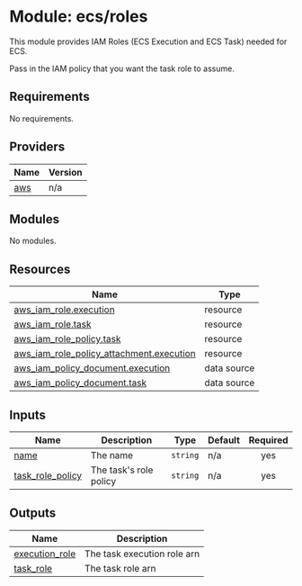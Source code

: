 # Module: ecs/roles

This module provides IAM Roles (ECS Execution and ECS Task) needed for ECS.

Pass in the IAM policy that you want the task role to assume.

<!-- BEGINNING OF PRE-COMMIT-TERRAFORM DOCS HOOK -->
## Requirements

No requirements.

## Providers

| Name | Version |
|------|---------|
| <a name="provider_aws"></a> [aws](#provider\_aws) | n/a |

## Modules

No modules.

## Resources

| Name | Type |
|------|------|
| [aws_iam_role.execution](https://registry.terraform.io/providers/hashicorp/aws/latest/docs/resources/iam_role) | resource |
| [aws_iam_role.task](https://registry.terraform.io/providers/hashicorp/aws/latest/docs/resources/iam_role) | resource |
| [aws_iam_role_policy.task](https://registry.terraform.io/providers/hashicorp/aws/latest/docs/resources/iam_role_policy) | resource |
| [aws_iam_role_policy_attachment.execution](https://registry.terraform.io/providers/hashicorp/aws/latest/docs/resources/iam_role_policy_attachment) | resource |
| [aws_iam_policy_document.execution](https://registry.terraform.io/providers/hashicorp/aws/latest/docs/data-sources/iam_policy_document) | data source |
| [aws_iam_policy_document.task](https://registry.terraform.io/providers/hashicorp/aws/latest/docs/data-sources/iam_policy_document) | data source |

## Inputs

| Name | Description | Type | Default | Required |
|------|-------------|------|---------|:--------:|
| <a name="input_name"></a> [name](#input\_name) | The name | `string` | n/a | yes |
| <a name="input_task_role_policy"></a> [task\_role\_policy](#input\_task\_role\_policy) | The task's role policy | `string` | n/a | yes |

## Outputs

| Name | Description |
|------|-------------|
| <a name="output_execution_role"></a> [execution\_role](#output\_execution\_role) | The task execution role arn |
| <a name="output_task_role"></a> [task\_role](#output\_task\_role) | The task role arn |
<!-- END OF PRE-COMMIT-TERRAFORM DOCS HOOK -->

